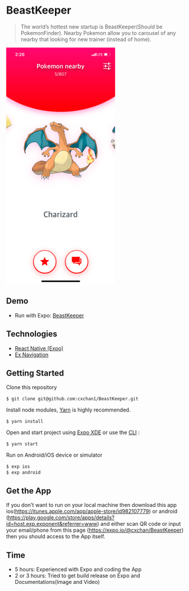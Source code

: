 # BeastKeeper

> The worldʼs hottest new startup is BeastKeeper(Should be PokemonFinder). Nearby Pokemon allow you to carousel of any nearby that looking for new trainer (instead of home).

<img alt="BeastKeeper" src="assets/demo.png">

## Demo

- Run with Expo: [BeastKeeper](https://expo.io/@cxchan/BeastKeeper)

## Technologies
- [React Native (Expo)](https://docs.expo.io/versions/latest/)
- [Ex Navigation](https://github.com/expo/ex-navigation)

## Getting Started
Clone this repository
```
$ git clone git@github.com:cxchan1/BeastKeeper.git
```
Install node modules, [Yarn](https://yarnpkg.com/en/) is highly recommended.
```
$ yarn install
```
Open and start project using [Expo XDE](https://expo.io/tools) or use the [CLI](https://github.com/expo/exp) :
```
$ yarn start
```
Run on Android/iOS device or simulator
```
$ exp ios
$ exp android
```
## Get the App
If you don't want to run on your local machine then download this app ios(https://itunes.apple.com/app/apple-store/id982107779) or android (https://play.google.com/store/apps/details?id=host.exp.exponent&referrer=www) and either scan QR code or input your email/phone from this page (https://expo.io/@cxchan/BeastKeeper) then you should access to the App itself.

## Time

- 5 hours: Experienced with Expo and coding the App
- 2 or 3 hours: Tried to get build release on Expo and Documentations(Image and Video)
